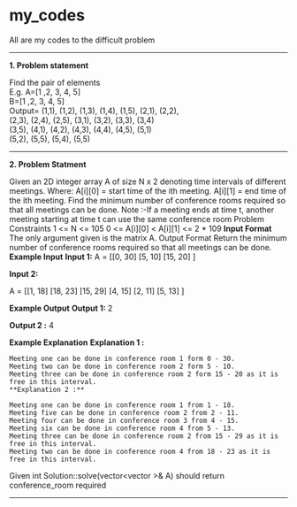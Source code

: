 # my_codes
All are my codes to the difficult problem


--------------------------------------------------------------------------------------------------------
**1. Problem statement**


Find the pair of elements <br/>
E.g. A=[1 ,2, 3, 4, 5] <br/>
     B=[1 ,2, 3, 4, 5] <br/>
 Output= (1,1), (1,2), (1,3), (1,4), (1,5), (2,1), (2,2), <br/>
         (2,3), (2,4), (2,5), (3,1), (3,2), (3,3), (3,4) <br/>
         (3,5), (4,1), (4,2), (4,3), (4,4), (4,5), (5,1) <br/>
         (5,2), (5,5), (5,4), (5,5) <br/>
         
-----------------------------------------------------------------------------------------------------
**2. Problem Statment** 

Given an 2D integer array A of size N x 2 denoting time intervals of different meetings.
Where:
A[i][0] = start time of the ith meeting.
A[i][1] = end time of the ith meeting.
Find the minimum number of conference rooms required so that all meetings can be done.
Note :-If a meeting ends at time t, another meeting starting at time t can use the same conference room
Problem Constraints
1 <= N <= 105
0 <= A[i][0] < A[i][1] <= 2 * 109
**Input Format**
	The only argument given is the matrix A.
	Output Format
	Return the minimum number of conference rooms required so that all meetings can be done.
**Example Input**
**Input 1:**
A = [[0, 30]
[5, 10]
[15, 20]
]

**Input 2:**

A = [[1, 18]
[18, 23]
[15, 29]
[4, 15]
[2, 11]
[5, 13]
]


**Example Output**
**Output 1:**
2

**Output 2 :**
4

**Example Explanation**
	**Explanation 1 :**

	Meeting one can be done in conference room 1 form 0 - 30.
	Meeting two can be done in conference room 2 form 5 - 10.
	Meeting three can be done in conference room 2 form 15 - 20 as it is free in this interval.
	**Explanation 2 :**

	Meeting one can be done in conference room 1 from 1 - 18.
	Meeting five can be done in conference room 2 from 2 - 11.
	Meeting four can be done in conference room 3 from 4 - 15.
	Meeting six can be done in conference room 4 from 5 - 13.
	Meeting three can be done in conference room 2 from 15 - 29 as it is free in this interval.
	Meeting two can be done in conference room 4 from 18 - 23 as it is free in this interval.

  Given  int Solution::solve(vector<vector<int> >& A) should return conference_room required

-------------------------------------------------------------------------------------------------------------

